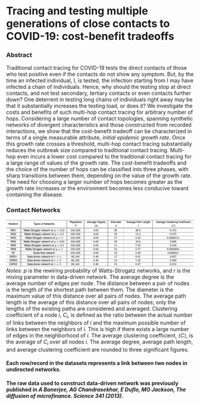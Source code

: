 Tracing and testing multiple generations of close contacts to COVID-19: cost-benefit tradeoffs
===================================

### Abstract
Traditional contact tracing for COVID-19 tests the direct contacts of those who test positive even if the contacts do not show any symptom. But, by the time an infected individual, I, is tested, the infection starting from I may have infected a chain of individuals. Hence, why should the testing stop at direct contacts, and not test secondary, tertiary contacts or even contacts further down? One deterrent in testing long chains of individuals right away may be that it substantially increases the testing load, or does it? We investigate the costs and benefits of such multi-hop contact tracing for arbitrary number of hops. Considering a large number of contact topologies, spanning synthetic networks of divergent characteristics and those constructed from recorded interactions, we show that the cost-benefit tradeoff can be characterized in terms of a single measurable attribute, *initial epidemic growth rate*. Once this growth rate crosses a threshold, multi-hop contact tracing substantially reduces the outbreak size compared to traditional contact tracing. Multi-hop even incurs a lower cost compared to the traditional contact tracing for a large range of values of the growth rate. The cost-benefit tradeoffs and the choice of the number of hops can be classified into three phases, with sharp transitions between them, depending on the value of the growth rate. The need for choosing a larger number of hops becomes greater as the growth rate increases or the environment becomes less conducive toward containing the disease.

### Contact Networks
![Screenshot](table.png) 
*Notes:* $p$ is the rewiring probability of Watts-Strogatz networks, and $r$ is the mixing parameter in data-driven network. The average degree is the average number of edges per node. The distance between a pair of nodes is the length of the shortest path between them. The diameter is the maximum value of this distance over all pairs of nodes. The average path length is the average of this distance over all pairs of nodes; only the lengths of the existing paths are considered and averaged. Clustering coefficient of a node $i$, $C_i$, is defined as the ratio between the actual number of links between the neighbors of $i$ and the maximum possible number of links between the neighbors of $i$. This is high if there exists a large number of edges in the neighborhood of $i.$ The average clustering coefficient, $\langle C \rangle$, is the average of $C_i$ over all nodes $i.$ The average degree, average path length, and average clustering coefficient are rounded to three significant figures.

#### Each row/record in the datasets represents a link between two nodes in undirected networks.
#### The raw data used to construct data-driven network was previously published in *A Banerjee, AG Chandrasekhar, E Duflo, MO Jackson, The diffusion of microfinance. Science 341 (2013)*. 
